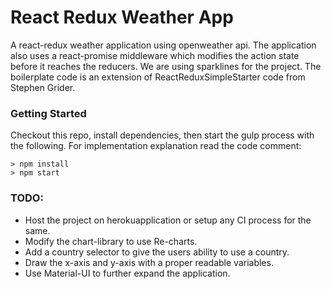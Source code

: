 # React Redux Weather App

A react-redux weather application using openweather api. The application also uses a react-promise middleware which modifies the action state before it reaches the reducers. We are using sparklines for the project. The boilerplate code is an extension of ReactReduxSimpleStarter code from Stephen Grider.

### Getting Started

Checkout this repo, install dependencies, then start the gulp process with the following. For implementation explanation read the code comment:

```
> npm install
> npm start
```

### TODO:

- Host the project on herokuapplication or setup any CI process for the same.
- Modify the chart-library to use Re-charts.
- Add a country selector to give the users ability to use a country.
- Draw the x-axis and y-axis with a proper readable variables.
- Use Material-UI to further expand the application.
